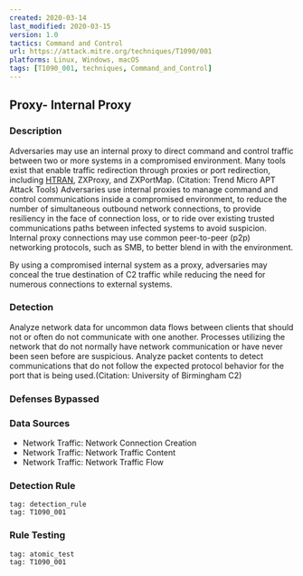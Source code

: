 ```yaml
---
created: 2020-03-14
last_modified: 2020-03-15
version: 1.0
tactics: Command and Control
url: https://attack.mitre.org/techniques/T1090/001
platforms: Linux, Windows, macOS
tags: [T1090_001, techniques, Command_and_Control]
---
```


## Proxy- Internal Proxy

### Description

Adversaries may use an internal proxy to direct command and control traffic between two or more systems in a compromised environment. Many tools exist that enable traffic redirection through proxies or port redirection, including [HTRAN](https://attack.mitre.org/software/S0040), ZXProxy, and ZXPortMap. (Citation: Trend Micro APT Attack Tools) Adversaries use internal proxies to manage command and control communications inside a compromised environment, to reduce the number of simultaneous outbound network connections, to provide resiliency in the face of connection loss, or to ride over existing trusted communications paths between infected systems to avoid suspicion. Internal proxy connections may use common peer-to-peer (p2p) networking protocols, such as SMB, to better blend in with the environment.

By using a compromised internal system as a proxy, adversaries may conceal the true destination of C2 traffic while reducing the need for numerous connections to external systems.

### Detection

Analyze network data for uncommon data flows between clients that should not or often do not communicate with one another. Processes utilizing the network that do not normally have network communication or have never been seen before are suspicious. Analyze packet contents to detect communications that do not follow the expected protocol behavior for the port that is being used.(Citation: University of Birmingham C2)

### Defenses Bypassed



### Data Sources

  - Network Traffic: Network Connection Creation
  -  Network Traffic: Network Traffic Content
  -  Network Traffic: Network Traffic Flow
### Detection Rule

```query
tag: detection_rule
tag: T1090_001
```

### Rule Testing

```query
tag: atomic_test
tag: T1090_001
```
